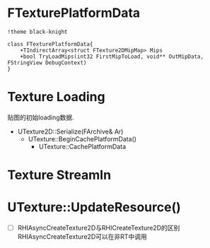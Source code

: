 # FTexturePlatformData
```puml
!theme black-knight

class FTexturePlatformData{
    +TIndirectArray<struct FTexture2DMipMap> Mips
    +bool TryLoadMips(int32 FirstMipToLoad, void** OutMipData, FStringView DebugContext)
}
```
# Texture Loading
贴图的初始loading数据.
- UTexture2D::Serialize(FArchive& Ar)
    - UTexture::BeginCachePlatformData()
        - UTexture::CachePlatformData

# Texture StreamIn

# UTexture::UpdateResource()

* [ ] RHIAsyncCreateTexture2D与RHICreateTexture2D的区别
RHIAsyncCreateTexture2D可以在非RT中调用